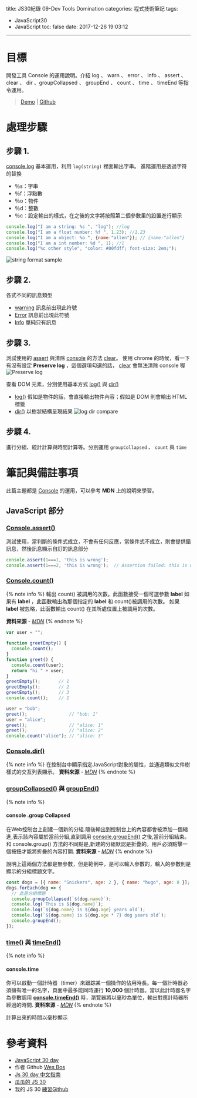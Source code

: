 title: JS30紀錄 09-Dev Tools Domination
categories: 程式技術筆記
tags:
  - JavaScript30
  - JavaScript
toc: false
date: 2017-12-26 19:03:12
---

# 目標

開發工具 Console 的運用說明。介紹 log 、 warn 、 error 、 info 、 assert 、 clear 、 dir 、groupCollapsed 、 groupEnd 、 count 、 time 、 timeEnd 等指令運用。
<!-- more -->
> [Demo](https://shunnien.github.io/JavaScript30day/day_09/) | [Github](https://github.com/shunnien/JavaScript30day)

# 處理步驟

## 步驟 1.

[console.log][9] 基本運用，利用 `log(string)` 裡面輸出字串。
進階運用是透過字符的替換
- ％s：字串
- ％f：浮點數
- ％o：物件
- ％d：整數
- ％c：設定輸出的樣式，在之後的文字將按照第二個參數里的設置進行顯示

``` js
console.log("I am a string: %s ", "log"); //log
console.log("I am a float number: %f ", 1.23); //1.23
console.log("I am a object: %o ", {name:"allen"}); // {name:"allen"}
console.log("I am a int number: %d ", 1); //1
console.log("%c other style", "color: #00fdff; font-size: 2em;");
```
![string format sample](https://lh3.googleusercontent.com/RdbTaZpW-wy0r6_INOomhBQrtJB0SpOVqjSBmniPZUO8mChY4jYTg5z76AXwKQ2lCT6HyKqnrelxsPXc8x0xfomvvxxRLRCvdPydrCrlQ2H8O_u73_eCh5hiOaeksaZ_zVH3bHslkMbcCnWLh35y282Mw9LaIR2eivWA0DvwHhv8BCm_ZTnzkwmNDyTN8zN2HAdFnIOPTZKCPCyE-MbyqGXfRjDg68-0ndduo3cw9qO5HAk0X7_yoc7eztJi2Nbwazu5zJkwrfHDgp_ps8cX5tDBJVw0LHGScrB9B6JBphq6kk2lpNzcXiWbhrZm-zssyW90B6kJtm0lwv3NGBNcYplD37ZP1lITd6vE7PPgckUWD9l4YjgQBU8aQkWuHJwWgTvfzQzYQJTM-f5C8oocccW3ngsWcs1k-Gnj1mDOiunQuJDdocsi9lTa8nJDOnFT3g6fuYmtUgx9TvPBpcFTl5-C4AMr3tAmXI6MkQ_IoyJicvrxGas-IquV0eFvCgnfOjV0oH6y99hSWvW7-knINLvTqmmbDjO_ws11bgExsrRvQ5v5pbpvknjc3t43ehftJxmbief58Z5cs9lD3BCsdnibkq0TYcnsXy32NGNgbiIvCS5wQpDz6IhetTUMGg-vir9S9_tZLKbD9Ox5CSJXu7ikQSqomhtQ=w348-h183-no)

## 步驟 2.

各式不同的訊息類型

- [warning][12] 訊息前出現此符號 <i class="fa fa-exclamation-triangle" aria-hidden="true"></i>
- [Error][13] 訊息前出現此符號 <i class="fa fa-times-circle" aria-hidden="true"></i>
- [Info][8] 單純只有訊息

## 步驟 3.

測試使用的 [assert][2] 與清除 [console][1] 的方法 [clear][3]。
使用 chrome 的時候，看一下有沒有設定 **Preserve log** ，這個選項勾選的話， [clear][3] 會無法清除 console 喔
![Preserve log](https://lh3.googleusercontent.com/l1WJvLdmnfjG297z3rYc7aErScp3vfUuxp9TbEmwSbC2fQ-tmrvEXzq3r4TqrdZxl3kAxAdJ-ZV_hhUxwFMkovdERhwrmYGJfDSayL0EcdRF6ZCU722---HkXHn8OrYcDSTJ3MHMU1blChpVK_5_KsIY4gu_Sz2jwE0rrY48gWJhrnQ9CaF0IO9AwGYRedLc3JcQMhexbYLPCOH-f-PokZhQMMzM0KhINy2jk-c4znfm4eTHFY8Sw-UnMvnvdWL40g7julFMEZ-IezD8Q6RnWYzuesQSamd_GGAaLd5zKlAR9W5m3A3MoH54vkXlffxs600XO-o9beRFolH4nJLTLPg-i2mdrDlLu6T67QJtG8Oph8S1VNqO8CCpXpDNa7LtAiU88jMkPvukiUWV-Ni-EeTEOj9nTcVx34VPKKGqSapwDUR9NPM8KxmDamaVbTxbPT2w9U4mMcIvswKkY45O-PN2_1hBZr_5e1-8Fi8XIK5XwRBfDy6bLdxQIsJqKMjQy-RwO1aDdUkQVLbod6WhmUXXLrmG1OcSpB6v0oPE1WUEsp-gEchEnHUYy4KN90RCz8zL-l9VBUye_0BoWxOf-WKZZ0SY-S175GpXfYoEbzHo9TwqFcUZWCEXbK7dBBqYS_PiBI0jLcAMLowTZxSdGAVOONe04JcI=w557-h213-no)

查看 DOM 元素，分別使用基本方式 [log()][9] 與 [dir()][5]

- [log()][9] 假如是物件的話，會直接輸出物件內容；假如是 DOM 則會輸出 HTML 標籤
- [dir()][5] 以樹狀結構呈現結果
![log dir compare](https://lh3.googleusercontent.com/txNg02YwGWecETLELIdw6UvBoHzKirQjppBhDszFfxjc3z6A_VVTcsgECXnfDvr97axUBmsNLp9W_KuUM55mWEjTRIJvHX2oa5uEE15yNs2mXSESLABE__LkjTPFORmzSs-XjTXnuqxzm-LX4pe_1Qh7Y9-dfNRN5H9qVTYK58uuj4bg5DOZwK70-wb-nmd-YEkz2tIHCRrDKZv4sNP8G7q0dOrj8c8J4khZ7Eag_ycad_694l2FSelJVj6Ofvh6QD08VZgHozOk051CuCZ2yCEuNx1p8j6f6heOBaIdM_xAFtmLzlsUjQmZuSvt-nXOBtFlrjxZVYrmn_lbm5hzWh1l-ba09L_LczkJ8rqzBrEU6JlxO1E9d0e1o1CWMIMrSK2CoqlDfT-Xva7OhmPWYxosCQOd7FnRAAGdRtFcq5cYxfzJWHXEzBnYo0ukiIZ3JS59JJ5rtmOhrxkm8uiyQUf6Q9POqr0WrNX78g6TLdLghc2mwv4p8c4diPt0vE-Mx0A0KSt3r7ozpdVivdMrVWPwvOjiH2tkoS1x607wph-1U3fZwQcCq3RcJgCbyMdvF05SI8OHNnTPyKezt_1yx1HvsZC-k1_1UXGiuTxaxTGPxi_kjHDDzfZ0tD5ExmodOHr_-zv7t1Z4NasIFALAb44hGJHSCuyr=w440-h79-no)

## 步驟 4.

進行分組、統計計算與時間計算等。分別運用 `groupCollapsed` 、 `count` 與 `time`

# 筆記與備註事項

此篇主題都是 [Console][1] 的運用，可以參考 **MDN** 上的說明來學習。

## JavaScript 部分

### [Console.assert()][2]

測試使用，當判斷的條件式成立，不會有任何反應，當條件式不成立，則會提供錯訊息，然後訊息顯示自訂的訊息部分

``` js
console.assert(1===1, 'this is wrong');  
console.assert(1===2, 'this is wrong');  // Assertion failed: this is wrong
```

### [Console.count()][4]

{% note info %}
輸出 count() 被調用的次數。此函數接受一個可選參數 **label**
如果有 **label** ，此函數輸出為那個指定的 **label** 和 count()被調用的次數。
如果 **label** 被忽略，此函數輸出 count() 在其所處位置上被調用的次數。

**資料來源** - [*MDN*](https://developer.mozilla.org/en-US/docs/Web/API/Console/count)
{% endnote %}

``` js
var user = "";

function greetEmpty() {
  console.count();
}
function greet() {
  console.count(user);
  return "hi " + user;
}
greetEmpty();       // 1
greetEmpty();       // 2
greetEmpty();       // 3
console.count();    // 1

user = "bob";
greet();                // "bob: 1"
user = "alice";
greet();                // "alice: 1"
greet();                // "alice: 2"
console.count("alice"); // "alice: 3"
```

### [Console.dir()][5]

{% note info %}
在控制台中顯示指定JavaScript對象的屬性，並通過類似文件樹樣式的交互列表顯示。
**資料來源** - [*MDN*](https://developer.mozilla.org/en-US/docs/Web/API/Console/dir)
{% endnote %}

### [groupCollapsed()][6] 與 [groupEnd()][7]

{% note info %}

#### console .group Collapsed

在Web控制台上創建一個新的分組.隨後輸出到控制台上的內容都會被添加一個縮進,表示該內容屬於當前分組,直到調用 [console.groupEnd()](https://developer.mozilla.org/en-US/docs/Web/API/Console/groupEnd) 之後,當前分組結束。和 console.group() 方法的不同點是,新建的分組默認是折疊的。用戶必須點擊一個按鈕才能將折疊的內容打開.
**資料來源** - [*MDN*](https://developer.mozilla.org/en-US/docs/Web/API/Console/groupCollapsed)
{% endnote %}

說明上這兩個方法都是無參數，但是範例中，是可以輸入參數的，輸入的參數則是顯示的分組標題文字。

``` js
const dogs = [{ name: "Snickers", age: 2 }, { name: "hugo", age: 8 }];
dogs.forEach(dog => {
  // 此是分組標題
  console.groupCollapsed(`${dog.name}`);
  console.log(`This is ${dog.name}`);
  console.log(`${dog.name} is ${dog.age} years old`);
  console.log(`${dog.name} is ${dog.age * 7} dog years old`);
  console.groupEnd();
});
```

### [time()][10] 與 [timeEnd()][11]

{% note info %}
#### console.time
你可以啟動一個計時器（timer）來跟踪某一個操作的佔用時長。每一個計時器必須擁有唯一的名字，頁面中最多能同時運行 **10,000** 個計時器。當以此計時器名字為參數調用 [**console.timeEnd()**](https://developer.mozilla.org/en-US/docs/Web/API/Console/timeEnd) 時，瀏覽器將以毫秒為單位，輸出對應計時器所經過的時間.
**資料來源** - [*MDN*](https://developer.mozilla.org/en-US/docs/Web/API/Console/time)
{% endnote %}

計算出來的時間以毫秒顯示

# 參考資料
- [JavaScript 30 day](https://javascript30.com/)
- 作者 Github [Wes Bos](https://github.com/wesbos)
- [Js 30 day 中文指南](https://github.com/soyaine/JavaScript30)
- [瓜瓜的 JS 30](https://github.com/guahsu/JavaScript30)
- 我的 JS 30 [練習Github](https://github.com/shunnien/JavaScript30day)

[1]: https://developer.mozilla.org/en-US/docs/Web/API/Console
[2]: https://developer.mozilla.org/en-US/docs/Web/API/console/assert
[3]: https://developer.mozilla.org/en-US/docs/Web/API/Console/clear
[4]: https://developer.mozilla.org/en-US/docs/Web/API/Console/count
[5]: https://developer.mozilla.org/en-US/docs/Web/API/Console/dir
[6]: https://developer.mozilla.org/en-US/docs/Web/API/Console/groupCollapsed
[7]: https://developer.mozilla.org/en-US/docs/Web/API/Console/groupEnd
[8]: https://developer.mozilla.org/en-US/docs/Web/API/Console/info
[9]: https://developer.mozilla.org/en-US/docs/Web/API/Console/log
[10]: https://developer.mozilla.org/en-US/docs/Web/API/Console/time
[11]: https://developer.mozilla.org/en-US/docs/Web/API/Console/timeEnd
[12]: https://developer.mozilla.org/en-US/docs/Web/API/Console/warn
[13]: https://developer.mozilla.org/en-US/docs/Web/API/Console/error

